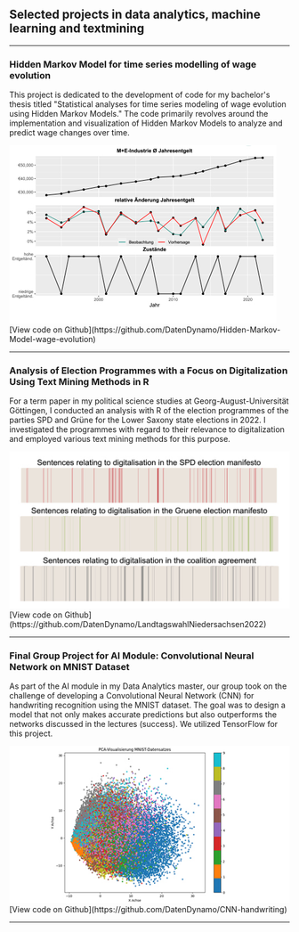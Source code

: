 ## Selected projects in data analytics, machine learning and textmining

---

### Hidden Markov Model for time series modelling of wage evolution

This project is dedicated to the development of code for my bachelor's thesis titled "Statistical analyses for time series modeling of wage evolution using Hidden Markov Models." The code primarily revolves around the implementation and visualization of Hidden Markov Models to analyze and predict wage changes over time.

<img src="images/thumbnail_HMM.jpg?raw=true"/>
[View code on Github](https://github.com/DatenDynamo/Hidden-Markov-Model-wage-evolution)

---

### Analysis of Election Programmes with a Focus on Digitalization Using Text Mining Methods in R

For a term paper in my political science studies at Georg-August-Universität Göttingen, I conducted an analysis with R of the election programmes of the parties SPD and Grüne for the Lower Saxony state elections in 2022. I investigated the programmes with regard to their relevance to digitalization and employed various text mining methods for this purpose.

<img src="images/thumbnail_digitsation.jpg?raw=true"/>
[View code on Github](https://github.com/DatenDynamo/LandtagswahlNiedersachsen2022)

---

### Final Group Project for AI Module: Convolutional Neural Network on MNIST Dataset

As part of the AI module in my Data Analytics master, our group took on the challenge of developing a Convolutional Neural Network (CNN) for handwriting recognition using the MNIST dataset. The goal was to design a model that not only makes accurate predictions but also outperforms the networks discussed in the lectures (success). We utilized TensorFlow for this project.

<img src="images/thumbnail_cnn.jpg?raw=true"/>
[View code on Github](https://github.com/DatenDynamo/CNN-handwriting)

---